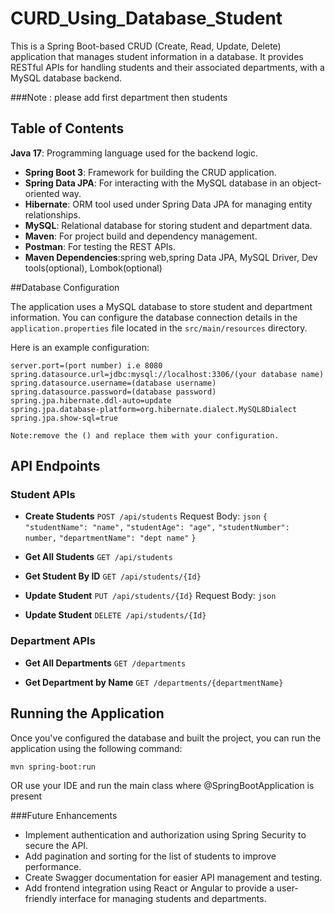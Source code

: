 # CURD_Using_Database_Student

This is a Spring Boot-based CRUD (Create, Read, Update, Delete) application that manages student information in a database. It provides RESTful APIs for handling students and their associated departments, with a MySQL database backend.

###Note : please add first department then students

## Table of Contents
**Java 17**: Programming language used for the backend logic.
- **Spring Boot 3**: Framework for building the CRUD application.
- **Spring Data JPA**: For interacting with the MySQL database in an object-oriented way.
- **Hibernate**: ORM tool used under Spring Data JPA for managing entity relationships.
- **MySQL**: Relational database for storing student and department data.
- **Maven**: For project build and dependency management.
- **Postman**: For testing the REST APIs.
- **Maven Dependencies**:spring web,spring Data JPA, MySQL Driver, Dev tools(optional), Lombok(optional)

##Database Configuration

The application uses a MySQL database to store student and department information. You can configure the database connection details in the `application.properties` file located in the `src/main/resources` directory.

Here is an example configuration:

```properties
server.port=(port number) i.e 8080
spring.datasource.url=jdbc:mysql://localhost:3306/(your database name)
spring.datasource.username=(database username)
spring.datasource.password=(database password)
spring.jpa.hibernate.ddl-auto=update
spring.jpa.database-platform=org.hibernate.dialect.MySQL8Dialect
spring.jpa.show-sql=true

Note:remove the () and replace them with your configuration.
```

## API Endpoints

### Student APIs

- **Create Students**
	`POST /api/students`
	Request Body:
    `json`
    `{`
    `"studentName": "name",`
    `"studentAge": "age",`
    `"studentNumber": number,`
    `"departmentName": "dept name"`
  	`}`
  	
- **Get All Students**
	`GET /api/students`
	
- **Get Student By ID**
	`GET /api/students/{Id}`
	
- **Update Student**
	`PUT /api/students/{Id}`
	Request Body:
    `json`
  
- **Update Student**
	`DELETE /api/students/{Id}`
    

### Department APIs
- **Get All Departments**
	`GET /departments`

- **Get Department by Name**
	`GET /departments/{departmentName}`

## Running the Application
Once you've configured the database and built the project, you can run the application using the following command:

```bash
mvn spring-boot:run
```
OR use your IDE and run the main class where @SpringBootApplication is present

###Future Enhancements

- Implement authentication and authorization using Spring Security to secure the API.
- Add pagination and sorting for the list of students to improve performance.
- Create Swagger documentation for easier API management and testing.
- Add frontend integration using React or Angular to provide a user-friendly interface for managing students and departments.


    

   







